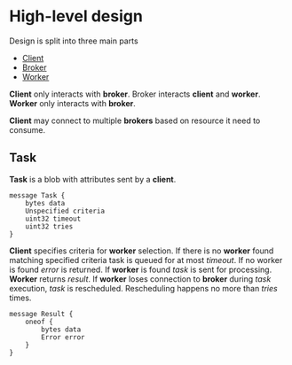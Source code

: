 High-level design
=================

Design is split into three main parts
- [Client](client.md)
- [Broker](broker.md)
- [Worker](worker.md)

**Client** only interacts with **broker**.
Broker interacts **client** and **worker**.
**Worker** only interacts with **broker**.

**Client** may connect to multiple **brokers** based
on resource it need to consume.

Task
----
**Task** is a blob with attributes sent by a **client**.
```
message Task {
    bytes data
    Unspecified criteria
    uint32 timeout
    uint32 tries
}
```

**Client** specifies criteria for **worker** selection.
If there is no **worker** found matching specified criteria
task is queued for at most *timeout*.
If no worker is found *error* is returned.
If **worker** is found *task* is sent for processing.
**Worker** returns *result*. If **worker** loses connection
to **broker** during *task* execution, *task*
is rescheduled. Rescheduling happens no more than *tries* times.
```
message Result {
    oneof {
        bytes data
        Error error
    }
}
```
